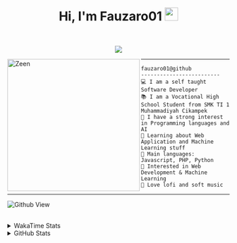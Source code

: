 <h1 align="center">
Hi, I'm Fauzaro01
  <img src="https://media.giphy.com/media/hvRJCLFzcasrR4ia7z/giphy.gif" width="30"></h1>
<br/>

<p align="center">
  <a href="https://github.com/DenverCoder1/readme-typing-svg">
    <img src="https://readme-typing-svg.herokuapp.com?lines=Chill%20and%20Coding;Full+Stack+Web+Developer;Student;Software%20Develover;Always%20learning%20new%20things&center=true&width=380&height=45">
  </a>
</p>

<img align="left" src="https://media.tenor.com/pNQi8B0fo1UAAAAi/gura-dance.gif" alt="Zeen" width="300" height="300" />
<hr>

```
fauzaro01@github
-------------------------
💻 I am a self taught Software Developer
📚 I am a Vocational High School Student from SMK TI 1 Muhammadiyah Cikampek
📝 I have a strong interest in Programming languages and AI
🌱 Learning about Web Application and Machine Learning stuff
🌟 Main languages: Javascript, PHP, Python
🚩 Interested in Web Development & Machine Learning
🎵 Love lofi and soft music 
```

<hr>

![Github View](https://komarev.com/ghpvc/?username=fauzaro01&style=flat-square)
<br><br>
<details>
  <summary>
     WakaTime Stats
  </summary>
  <br>
  <!--START_SECTION:waka-->

```txt
From: 10 September 2021 - To: 16 October 2024

Total Time: 611 hrs 16 mins

JavaScript          188 hrs 41 mins ███████▓░░░░░░░░░░░░░░░░░   30.87 %
PHP                 112 hrs         ████▓░░░░░░░░░░░░░░░░░░░░   18.32 %
EJS                 56 hrs 49 mins  ██▒░░░░░░░░░░░░░░░░░░░░░░   09.30 %
Blade Template      51 hrs 35 mins  ██░░░░░░░░░░░░░░░░░░░░░░░   08.44 %
HTML                50 hrs 16 mins  ██░░░░░░░░░░░░░░░░░░░░░░░   08.23 %
Java                41 hrs 50 mins  █▓░░░░░░░░░░░░░░░░░░░░░░░   06.85 %
JSON                28 hrs          █░░░░░░░░░░░░░░░░░░░░░░░░   04.58 %
CSS                 25 hrs 51 mins  █░░░░░░░░░░░░░░░░░░░░░░░░   04.23 %
Python              13 hrs 26 mins  ▓░░░░░░░░░░░░░░░░░░░░░░░░   02.20 %
Other               5 hrs 42 mins   ▒░░░░░░░░░░░░░░░░░░░░░░░░   00.93 %
```

<!--END_SECTION:waka-->
</details>
<details>
  <summary>
    GitHub Stats
  </summary>
  <br>
  <div align="center">
    <img src="https://github-readme-stats.vercel.app/api?username=Fauzaro01&show_icons=true&theme=algolia" alt="Fauzaro01's GitHub Stats" style="margin: 20px;" />
    <img src="https://github-readme-streak-stats.herokuapp.com/?user=Fauzaro01&theme=algolia" alt="Fauzaro01's GitHub Streak" style="margin: 20px;" />
  </div>

  <div align="center">
    <img src="https://github-readme-stats.vercel.app/api?username=Fauzaro01&show_icons=true&locale=en&count_private=true&hide_rank=true&custom_title=My%20GitHub%20Stats&disable_animations=true&theme=algolia" alt="Fauzaro01's Stars" style="margin: 20px;" />
    <img src="https://github-readme-stats.vercel.app/api/top-langs/?username=Fauzaro01&langs_count=8&theme=algolia&layout=compact" alt="Top Languages" style="margin: 20px;" />
  </div>
</details>
